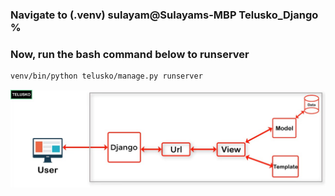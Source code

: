 ### Navigate to (.venv) sulayam@Sulayams-MBP Telusko_Django % 
### Now, run the bash command below to runserver
````bash
venv/bin/python telusko/manage.py runserver  
````
![alt text](image.png)